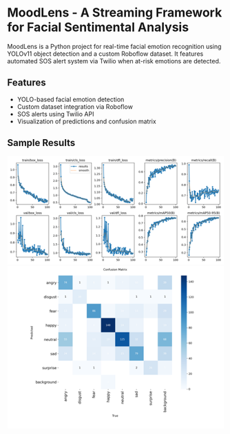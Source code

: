 # MoodLens - A Streaming Framework for Facial Sentimental Analysis

MoodLens is a Python project for real-time facial emotion recognition using YOLOv11 object detection and a custom Roboflow dataset. It features automated SOS alert system via Twilio when at-risk emotions are detected.

## Features
- YOLO-based facial emotion detection
- Custom dataset integration via Roboflow
- SOS alerts using Twilio API
- Visualization of predictions and confusion matrix

## Sample Results
![Sample Prediction](results.png)
![Confusion Matrix](confusion_matrix.png)

